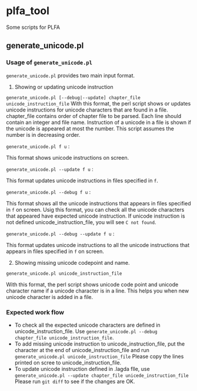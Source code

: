 # plfa_tool
Some scripts for PLFA

## generate_unicode.pl

### Usage of `generate_unicode.pl`

`generate_unicode.pl` provides two main input format.

1. Showing or updating unicode instruction

`generate_unicode.pl [--debug|--update] chapter_file unicode_instruction_file`
With this format, the perl script shows or updates unicode instructions for unicode characters
that are found in a file.
chapter_file contains order of chapter file to be parsed.
Each line should contain an integer and file name. Instruction of a unicode in a file is shown
if the unicode is appeared at most the number. This script assumes the number is in decreasing order.

`generate_unicode.pl f u` :

This format shows unicode instructions on screen.

`generate_unicode.pl --update f u` :

This format updates unicode instructions in files specified in `f`.

`generate_unicode.pl --debug f u` :

This format shows all the unicode instructions that appears in files specified in `f` on screen.
Usig this format, you can check all the unicode characters that appeared have expected unicode instruction.
If unicode instruction is not defined unicode_instruction_file, you will see
`C not found`.

`generate_unicode.pl --debug --update f u` :

This format updates unicode instructions to all the unicode instructions that appears in files specified in `f` on screen.


2. Showing missing unicode codepoint and name.

`generate_unicode.pl unicode_instruction_file`

With this format, the perl script shows unicode code point and unicode character name if
a unicode character is in a line. This helps you when new unicode character is added in a file.

### Expected work flow

- To check all the expected unicode characters are defined in unicode_instruction_file.
  Use `generate_unicode.pl --debug chapter_file unicode_instruction_file`.
- To add missing unicode instruction to unicode_instruction_file,
  put the character at the end of unicode_instruction_file and run
  `generate_unicode.pl unicode_instruction_file`
  Please copy the lines printed on scree to unicode_instruction_file.
- To update unicode instruction defined in .lagda flle, use
  `generate_unicode.pl --update chapter_file unicede_instruction_file`
  Please run `git diff` to see if the changes are OK.

